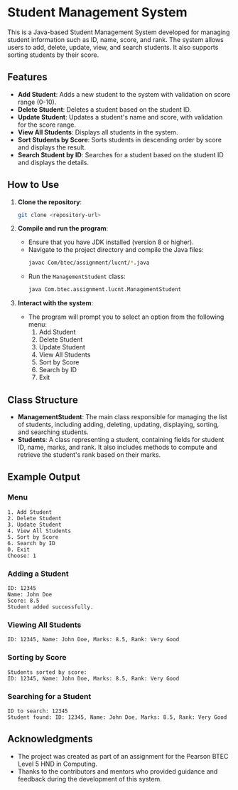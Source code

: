 # Student Management System

This is a Java-based Student Management System developed for managing student information such as ID, name, score, and rank. The system allows users to add, delete, update, view, and search students. It also supports sorting students by their score.

## Features
- **Add Student**: Adds a new student to the system with validation on score range (0-10).
- **Delete Student**: Deletes a student based on the student ID.
- **Update Student**: Updates a student's name and score, with validation for the score range.
- **View All Students**: Displays all students in the system.
- **Sort Students by Score**: Sorts students in descending order by score and displays the result.
- **Search Student by ID**: Searches for a student based on the student ID and displays the details.

## How to Use

1. **Clone the repository**:
   ```bash
   git clone <repository-url>
   ```

2. **Compile and run the program**:
   - Ensure that you have JDK installed (version 8 or higher).
   - Navigate to the project directory and compile the Java files:
     ```bash
     javac Com/btec/assignment/lucnt/*.java
     ```
   - Run the `ManagementStudent` class:
     ```bash
     java Com.btec.assignment.lucnt.ManagementStudent
     ```

3. **Interact with the system**:
   - The program will prompt you to select an option from the following menu:
     1. Add Student
     2. Delete Student
     3. Update Student
     4. View All Students
     5. Sort by Score
     6. Search by ID
     0. Exit

## Class Structure

- **ManagementStudent**: The main class responsible for managing the list of students, including adding, deleting, updating, displaying, sorting, and searching students.
- **Students**: A class representing a student, containing fields for student ID, name, marks, and rank. It also includes methods to compute and retrieve the student's rank based on their marks.

## Example Output

### Menu
```
1. Add Student
2. Delete Student
3. Update Student
4. View All Students
5. Sort by Score
6. Search by ID
0. Exit
Choose: 1
```

### Adding a Student
```
ID: 12345
Name: John Doe
Score: 8.5
Student added successfully.
```

### Viewing All Students
```
ID: 12345, Name: John Doe, Marks: 8.5, Rank: Very Good
```

### Sorting by Score
```
Students sorted by score:
ID: 12345, Name: John Doe, Marks: 8.5, Rank: Very Good
```

### Searching for a Student
```
ID to search: 12345
Student found: ID: 12345, Name: John Doe, Marks: 8.5, Rank: Very Good
```

## Acknowledgments
- The project was created as part of an assignment for the Pearson BTEC Level 5 HND in Computing.
- Thanks to the contributors and mentors who provided guidance and feedback during the development of this system.
```
